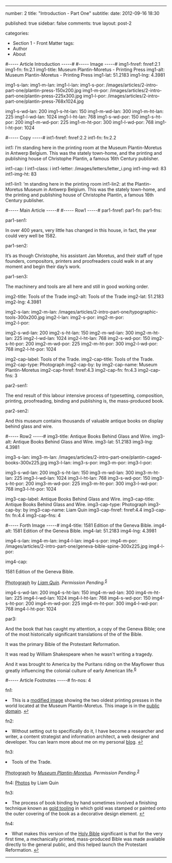 ---

number: 2
title: "Introduction - Part One"
subtitle:
date: 2012-09-16 18:30

published: true
sidebar: false
comments: true
layout: post-2

categories:
- Section 1 - Front Matter
tags:
- Author
- About


#----- Article Introduction -----#
#----- Image -----#
img1-fnref: fnref:2.1
img1-fn: fn:2.1
img1-title: Museum Plantin-Moretus - Printing Press
img1-alt: Museum Plantin-Moretus - Printing Press
img1-lat: 51.2183
img1-lng: 4.3981

img1-s-lan:
img1-m-lan:
img1-l-lan:
img1-s-por: /images/articles/2-intro-part-one/plantin-press-150x200.jpg
img1-m-por: /images/articles/2-intro-part-one/plantin-press-225x300.jpg
img1-l-por: /images/articles/2-intro-part-one/plantin-press-768x1024.jpg

img1-s-wd-lan: 200
img1-s-ht-lan: 150
img1-m-wd-lan: 300
img1-m-ht-lan: 225
img1-l-wd-lan: 1024
img1-l-ht-lan: 768
img1-s-wd-por: 150
img1-s-ht-por: 200
img1-m-wd-por: 225
img1-m-ht-por: 300
img1-l-wd-por: 768
img1-l-ht-por: 1024


#----- Copy -----#
int1-fnref: fnref:2.2
int1-fn: fn:2.2

int1: I’m standing here in the printing room at the Museum Plantin-Moretus  in Antwerp Belgium. This was the stately town-home, and the printing and publishing house of Christophe Plantin, a famous 16th Century publisher.

int1-cap: I
int1-class: i
int1-letter: /images/letters/letter_i.png
int1-img-wd: 83
int1-img-ht: 83

int1-lin1: ’m standing here in the printing room
int1-lin2: at the Plantin-Moretus Museum in Antwerp Belgium. This was the stately town-home, and the printing and publishing house of Christophe Plantin, a famous 16th Century publisher.


#----- Main Article -----#
#----- Row1 -----#
par1-fnref:
par1-fn:
par1-fns:

par1-sen1: <p>In over 400 years, very little has changed in this house, in fact, the year could very well be 1582.</p>

par1-sen2: <p>It’s as though Christophe, his assistant Jan Moretus, and their staff of type founders, compositors, printers and proofreaders could walk in at any moment and begin their day’s work.</p>

par1-sen3: <p>The machinery and tools are all here and still in good working order.</p>


img2-title: Tools of the Trade
img2-alt: Tools of the Trade
img2-lat: 51.2183
img2-lng: 4.3981

img2-s-lan:
img2-m-lan: /images/articles/2-intro-part-one/typographic-tools-300x200.jpg
img2-l-lan:
img2-s-por:
img2-m-por: 	
img2-l-por:

img2-s-wd-lan: 200
img2-s-ht-lan: 150
img2-m-wd-lan: 300
img2-m-ht-lan: 225
img2-l-wd-lan: 1024
img2-l-ht-lan: 768
img2-s-wd-por: 150
img2-s-ht-por: 200
img2-m-wd-por: 225
img2-m-ht-por: 300
img2-l-wd-por: 768
img2-l-ht-por: 1024

img2-cap-label: Tools of the Trade.
img2-cap-title: Tools of the Trade.
img2-cap-type: Photograph
img2-cap-by: by
img2-cap-name: Museum Plantin-Moretus
img2-cap-fnref: fnref:4.3
img2-cap-fn: fn:4.3
img2-cap-fns: 3


par2-sen1: <p>The end result of this labour intensive process of typesetting, composition, printing, proofreading, binding and publishing is, the mass-produced book.</p>

par2-sen2: <p>And this museum contains thousands of valuable antique books on display behind glass and wire.</p>


#----- Row2 -----#
img3-title: Antique Books Behind Glass and Wire.
img3-alt: Antique Books Behind Glass and Wire.
img3-lat: 51.2183
img3-lng: 4.3981

img3-s-lan:
img3-m-lan: /images/articles/2-intro-part-one/plantin-caged-books-300x225.jpg
img3-l-lan:
img3-s-por:
img3-m-por:	
img3-l-por:

img3-s-wd-lan: 200
img3-s-ht-lan: 150
img3-m-wd-lan: 300
img3-m-ht-lan: 225
img3-l-wd-lan: 1024
img3-l-ht-lan: 768
img3-s-wd-por: 150
img3-s-ht-por: 200
img3-m-wd-por: 225
img3-m-ht-por: 300
img3-l-wd-por: 768
img3-l-ht-por: 1024

img3-cap-label: Antique Books Behind Glass and Wire.
img3-cap-title: Antique Books Behind Glass and Wire.
img3-cap-type: Photograph
img3-cap-by: by
img3-cap-name: Liam Quin
img3-cap-fnref: fnref:4.4
img3-cap-fn: fn:4.4
img3-cap-fns: 4


#----- Forth Image -----#
img4-title: 1581 Edition of the Geneva Bible.
img4-alt: 1581 Edition of the Geneva Bible.
img4-lat: 51.2183
img4-lng: 4.3981

img4-s-lan:
img4-m-lan: 
img4-l-lan:
img4-s-por:
img4-m-por: /images/articles/2-intro-part-one/geneva-bible-spine-300x225.jpg
img4-l-por:

img4-cap: <p class="label">1581 Edition of the Geneva Bible.</p><p><abbr class="type" title="1581 Edition of the Geneva Bible.">Photograph</abbr> by <cite> <a href="http://barefootliam-stock.deviantart.com/art/Plantin-Caged-Books-01-105444732">Liam Quin</a>. Permission Pending.<sup id="fnref:2.4" class="footnote"><a href="#fn:2.5">5</a></sup></cite></p>

img4-s-wd-lan: 200
img4-s-ht-lan: 150
img4-m-wd-lan: 300
img4-m-ht-lan: 225
img4-l-wd-lan: 1024
img4-l-ht-lan: 768
img4-s-wd-por: 150
img4-s-ht-por: 200
img4-m-wd-por: 225
img4-m-ht-por: 300
img4-l-wd-por: 768
img4-l-ht-por: 1024


par3: <p id="fnref:2.6">And the book that has caught my attention, a copy of the Geneva Bible; one of the most historically significant translations of the of the Bible.</p><p>It was the primary Bible of the Protestant Reformation.</p><p>It was read by William Shakespeare when he wasn't writing a tragedy.</p><p>And it was brought to America by the Puritans riding on the Mayflower thus greatly influencing the colonial culture of early American life.<sup class="footnote"><a href="#fn:2.6" rel="tooltip">6</a></sup></p>


#----- Article Footnotes -----#
fn-nos: 4

fn1: <li id="fn:2.1">This is a <a href="http://fr.wikipedia.org/wiki/Fichier:Museum_Plantin-Moretus_Printing_Press.jpg" title="Museum Plantin-Moretus Printing Press">modified image</a> showing the two oldest printing presses in the world located at the Museum Plantin-Moretus. This image is in the <a href="http://en.wikipedia.org/wiki/Wikipedia:Public_domain" title="Public Domain">public domain</a>. <a href="#fnref:2.1">&#8617;</a></li>

fn2: <li id="fn:2.2">Without setting out to specifically do it, I have become a researcher and writer, a content strategist and information architect, a web designer and developer. You can learn more about me on my personal <a href="http://www.schipperius.com" title="Schipperius">blog</a>. <a href="#fnref:2.2">&#8617;</a></li>

fn3: <li>Tools of the Trade.</p><p><abbr class="type" title="Tools of the Trade.">Photograph</abbr> by <cite> <a href="http://www.museumplantinmoretus.be/Plantin-Moretus-NL/PlantinMoretus-NL/Startpagina-Plantin-Moretus-NL-Museum-Plantin-MoretusPrentenkabinet/Startpagina-Plantin-Moretus-NL-Museum-Plantin-MoretusPrentenkabinet-Collectie/Typografische-collectie.html?vergroten=1">Museum Plantin-Moretus</a>. Permission Pending.<sup id="fnref:2.3" class="footnote"><a href="#fn:2.3">3</a></sup></cite></p>

fn4: <a href="http://barefootliam-stock.deviantart.com/art/Plantin-Caged-Books-01-105444732">Photos</a> by Liam Quin

fn3: <li id="fn:2.3">The process of book binding by hand sometimes involved a finishing technique known as <a href="http://libweb5.princeton.edu/visual_materials/hb/cases/goldtooling/index.html" title="Hand Bookbinding">gold tooling</a> in which gold was stamped or painted onto the outer covering of the book as a decorative design element. <a href="#fnref:2.3">&#8617;</a></li>

fn4: <li id="fn:2.4">What makes this version of the <a href="http://en.wikipedia.org/wiki/Geneva_Bible" title="Geneva Bible article from Wikipedia">Holy Bible</a> significant is that for the very first time, a mechanically printed, mass-produced Bible was made available directly to the general public, and this helped launch the Protestant Reformation. <a href="#fnref:2.4">&#8617;</a></li>

---